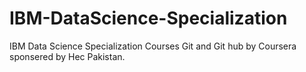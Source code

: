 # IBM-DataScience-Specialization
IBM Data Science Specialization Courses Git and Git hub by Coursera sponsered by Hec Pakistan.
